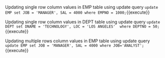 
Updating single row column values in EMP table using update query `update EMP set JOB = 'MANAGER', SAL = 4000 where EMPNO = 1000;`{{execute}}

Updating single row column values in DEPT table using update query `update DEPT set DNAME = 'TECHNOLOGY', LOC = 'LOS ANGELES'  where DEPTNO = 50;`{{execute}}

Updating multiple rows column values in EMP table using update query `update EMP set JOB = 'MANAGER', SAL = 4000 where JOB='ANALYST';`{{execute}}
